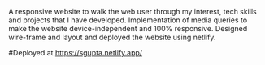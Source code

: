 A responsive website to walk the web user through my interest, tech skills and projects that I have developed.
Implementation of media queries to make the website device-independent and 100% responsive.
Designed wire-frame and layout and deployed the website using netlify.

#Deployed at
https://sgupta.netlify.app/
